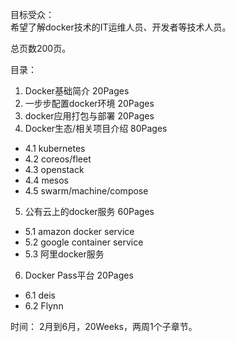 目标受众：  
希望了解docker技术的IT运维人员、开发者等技术人员。     

总页数200页。

目录：  
1. Docker基础简介   20Pages  
2. 一步步配置docker环境   20Pages  
3. docker应用打包与部署   20Pages  
4. Docker生态/相关项目介绍  80Pages  
  + 4.1 kubernetes  
  + 4.2 coreos/fleet  
  + 4.3 openstack  
  + 4.4 mesos    
  + 4.5 swarm/machine/compose  

5. 公有云上的docker服务    60Pages   
  + 5.1 amazon docker service  
  + 5.2 google container service  
  + 5.3 阿里docker服务  

6. Docker Pass平台         20Pages   
  + 6.1 deis   
  + 6.2 Flynn   

时间：
2月到6月，20Weeks，两周1个子章节。  




